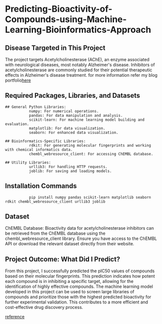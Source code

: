 # Predicting-Bioactivity-of-Compounds-using-Machine-Learning-Bioinformatics-Approach
## Disease Targeted in This Project
The project targets Acetylcholinesterase (AChE), an enzyme associated with neurological diseases, most notably Alzheimer's disease. Inhibitors of acetylcholinesterase are commonly studied for their potential therapeutic effects in Alzheimer's disease treatment.
for more information refer my blog portfolio[here](https://akshithasingareddy.wixsite.com/2022/post/predicting-bioactivity-of-compounds-using-machine-learning-a-comprehensive-bioinformatics-approach)
## Required Packages, Libraries, and Datasets
    ## General Python Libraries:
               numpy: For numerical operations.
               pandas: For data manipulation and analysis.
               scikit-learn: For machine learning model building and evaluation.
               matplotlib: For data visualization.
               seaborn: For enhanced data visualization.
               
    ## Bioinformatics-Specific Libraries:
               rdkit: For generating molecular fingerprints and working with chemical informatics data.
               chembl_webresource_client: For accessing ChEMBL database.
               
    ## Utility Libraries:
               urllib3: For handling HTTP requests.
               joblib: For saving and loading models.
               
## Installation Commands
               pip install numpy pandas scikit-learn matplotlib seaborn rdkit chembl_webresource_client urllib3 joblib

## Dataset
ChEMBL Database: Bioactivity data for acetylcholinesterase inhibitors can be retrieved from the ChEMBL database using the chembl_webresource_client library. Ensure you have access to the ChEMBL API or download the relevant dataset directly from their website.

## Project Outcome: What Did I Predict?
From this project, I successfully predicted the pIC50 values of compounds based on their molecular fingerprints. This prediction indicates how potent each compound is in inhibiting a specific target, allowing for the identification of highly effective compounds. The machine learning model developed in this project can be used to screen large libraries of compounds and prioritize those with the highest predicted bioactivity for further experimental validation. This contributes to a more efficient and cost-effective drug discovery process.


[reference](https://youtu.be/iZUH1qlgnys?si=VJOwZSiQ0_0PcFQK)
